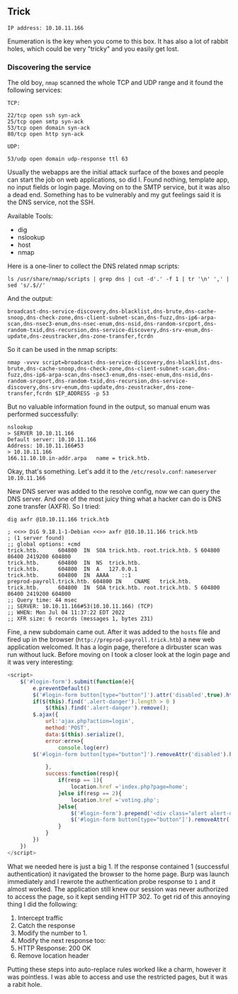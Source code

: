 ## Trick
`IP address: 10.10.11.166`

Enumeration is the key when you come to this box. It has also a lot of rabbit holes, which could be very "tricky" and you easily get lost.

### Discovering the service

The old boy, `nmap` scanned the whole TCP and UDP range and it found the following services:

```
TCP:

22/tcp open ssh syn-ack
25/tcp open smtp syn-ack
53/tcp open domain syn-ack
80/tcp open http syn-ack

UDP:

53/udp open domain udp-response ttl 63
```

Usually the webapps are the initial attack surface of the boxes and people can start the job on web applications, so did I. Found nothing, template app, no input fields or login page. Moving on to the SMTP service, but it was also a dead end. Something has to be vulnerably and my gut feelings said it is the DNS service, not the SSH.

Available Tools:
- dig
- nslookup
- host
- nmap

Here is a one-liner to collect the DNS related nmap scripts:

`ls /usr/share/nmap/scripts | grep dns | cut -d'.' -f 1 | tr '\n' ',' | sed 's/.$//'`

And the output:

`broadcast-dns-service-discovery,dns-blacklist,dns-brute,dns-cache-snoop,dns-check-zone,dns-client-subnet-scan,dns-fuzz,dns-ip6-arpa-scan,dns-nsec3-enum,dns-nsec-enum,dns-nsid,dns-random-srcport,dns-random-txid,dns-recursion,dns-service-discovery,dns-srv-enum,dns-update,dns-zeustracker,dns-zone-transfer,fcrdn`

So it can be used in the nmap scripts:

`nmap -vvvv script=broadcast-dns-service-discovery,dns-blacklist,dns-brute,dns-cache-snoop,dns-check-zone,dns-client-subnet-scan,dns-fuzz,dns-ip6-arpa-scan,dns-nsec3-enum,dns-nsec-enum,dns-nsid,dns-random-srcport,dns-random-txid,dns-recursion,dns-service-discovery,dns-srv-enum,dns-update,dns-zeustracker,dns-zone-transfer,fcrdn $IP_ADDRESS -p 53`

But no valuable information found in the output, so manual enum was performed successfully:

```
nslookup
> SERVER 10.10.11.166
Default server: 10.10.11.166
Address: 10.10.11.166#53
> 10.10.11.166
166.11.10.10.in-addr.arpa	name = trick.htb.
```

Okay, that's something. Let's add it to the `/etc/resolv.conf`:
`nameserver 10.10.11.166`

New DNS server was added to the resolve config, now we can query the DNS server. And one of the most juicy thing what a hacker can do is DNS zone transfer (AXFR). So I tried:

```
dig axfr @10.10.11.166 trick.htb

; <<>> DiG 9.18.1-1-Debian <<>> axfr @10.10.11.166 trick.htb
; (1 server found)
;; global options: +cmd
trick.htb.		604800	IN	SOA	trick.htb. root.trick.htb. 5 604800 86400 2419200 604800
trick.htb.		604800	IN	NS	trick.htb.
trick.htb.		604800	IN	A	127.0.0.1
trick.htb.		604800	IN	AAAA	::1
preprod-payroll.trick.htb. 604800 IN	CNAME	trick.htb.
trick.htb.		604800	IN	SOA	trick.htb. root.trick.htb. 5 604800 86400 2419200 604800
;; Query time: 44 msec
;; SERVER: 10.10.11.166#53(10.10.11.166) (TCP)
;; WHEN: Mon Jul 04 11:37:22 EDT 2022
;; XFR size: 6 records (messages 1, bytes 231)
```
Fine, a new subdomain came out. After it was added to the `hosts` file and fired up in the browser (`http://preprod-payroll.trick.htb`) a new web application welcomed. It has a login page, therefore a dirbuster scan was run without luck. Before moving on I took a closer look at the login page and it was very interesting:

```javascript
<script>
	$('#login-form').submit(function(e){
		e.preventDefault()
		$('#login-form button[type="button"]').attr('disabled',true).html('Logging in...');
		if($(this).find('.alert-danger').length > 0 )
			$(this).find('.alert-danger').remove();
		$.ajax({
			url:'ajax.php?action=login',
			method:'POST',
			data:$(this).serialize(),
			error:err=>{
				console.log(err)
		$('#login-form button[type="button"]').removeAttr('disabled').html('Login');

			},
			success:function(resp){
				if(resp == 1){
					location.href ='index.php?page=home';
				}else if(resp == 2){
					location.href ='voting.php';
				}else{
					$('#login-form').prepend('<div class="alert alert-danger">Username or password is incorrect.</div>')
					$('#login-form button[type="button"]').removeAttr('disabled').html('Login');
				}
			}
		})
	})
</script>
```
What we needed here is just a big 1. If the response contained 1 (successful authentication) it navigated the browser to the home page.
Burp was launch immediately and I rewrote the authentication probe response to `1` and it almost worked. The application still knew our session was never authorized to access the page, so it kept sending HTTP 302. To get rid of this annoying thing I did the following:

1. Intercept traffic
2. Catch the response
3. Modify the number to 1.
4. Modify the next response too:
5. HTTP Response: 200 OK
6. Remove location header

Putting these steps into auto-replace rules worked like a charm, however it was pointless. I was able to access and use the restricted pages, but it was a rabit hole.


